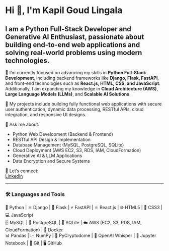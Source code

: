 # Hi 👋, I'm Kapil Goud Lingala

## I am a **Python Full-Stack Developer and Generative AI Enthusiast**, passionate about building end-to-end web applications and solving real-world problems using modern technologies.

🌱 I’m currently focused on advancing my skills in **Python Full-Stack Development**, including backend frameworks like **Django, Flask, FastAPI**, and front-end technologies such as **React.js, HTML, CSS, and JavaScript**.  
Additionally, I am expanding my knowledge in **Cloud Architecture (AWS)**, **Large Language Models (LLMs)**, and **Scalable AI Solutions**.

📝 My projects include building fully functional web applications with secure user authentication, dynamic data processing, RESTful APIs, cloud integration, and responsive UI designs.

💬 Ask me about:  
- Python Web Development (Backend & Frontend)  
- RESTful API Design & Implementation  
- Database Management (MySQL, PostgreSQL, SQLite)  
- Cloud Deployment (AWS EC2, S3, RDS, IAM, CloudFormation)  
- Generative AI & LLM Applications  
- Data Encryption and Secure Systems  

🔗 Let’s connect:  
[LinkedIn](https://www.linkedin.com/in/kapil-goud-lingala)

---

### 🛠️ Languages and Tools  

🐍 Python | ⚛️ Django | 🚀 Flask | ⚡ FastAPI | ⚛️ React.js | 🌐 HTML5 | 🎨 CSS3 | 💻 JavaScript  
🗄️ MySQL | 🐘 PostgreSQL | 🧱 SQLite | ☁️ AWS (EC2, S3, RDS, IAM, CloudFormation) | 🐳 Docker  
📊 Pandas | 📈 NumPy | 🔐 PyCryptodome | 🧠 OpenAI Whisper | 📓 Jupyter Notebook | 🔧 Git | 🖥️ GitHub  
